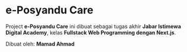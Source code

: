 # e-Posyandu Care

Project **e-Posyandu Care** ini dibuat sebagai tugas akhir **Jabar Istimewa Digital Academy**, kelas **Fullstack Web Programming dengan Next.js**.

Dibuat oleh: **Mamad Ahmad**
